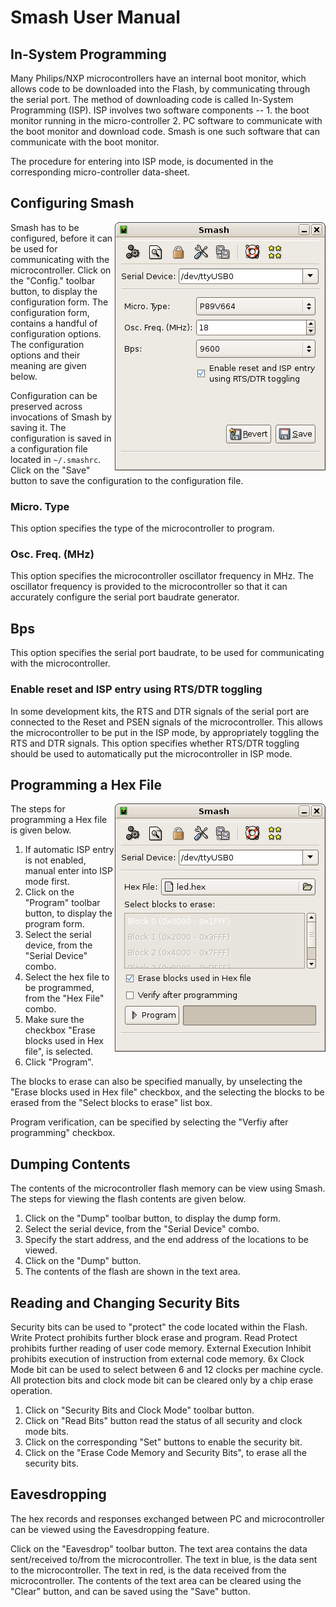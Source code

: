 # Smash User Manual #

## In-System Programming ##

Many Philips/NXP microcontrollers have an internal boot monitor, which
allows code to be downloaded into the Flash, by communicating through
the serial port. The method of downloading code is called In-System
Programming (ISP). ISP involves two software components -- 1. the boot
monitor running in the micro-controller 2. PC software to communicate
with the boot monitor and download code. Smash is one such software
that can communicate with the boot monitor.

The procedure for entering into ISP mode, is documented in the
corresponding micro-controller data-sheet.

## Configuring Smash ##

<img src='config-shot.png' align='right' />

Smash has to be configured, before it can be used for communicating
with the microcontroller. Click on the "Config." toolbar button, to
display the configuration form. The configuration form, contains a
handful of configuration options. The configuration options and their
meaning are given below.

Configuration can be preserved across invocations of Smash by saving
it. The configuration is saved in a configuration file located in
`~/.smashrc`. Click on the "Save" button to save the configuration to
the configuration file.

### Micro. Type ###
This option specifies the type of the microcontroller to program.

### Osc. Freq. (MHz) ###
This option specifies the microcontroller oscillator frequency in
MHz. The oscillator frequency is provided to the microcontroller so
that it can accurately configure the serial port baudrate generator.

## Bps ##
This option specifies the serial port baudrate, to be used for
communicating with the microcontroller.

### Enable reset and ISP entry using RTS/DTR toggling ###
In some development kits, the RTS and DTR signals of the serial port
are connected to the Reset and PSEN signals of the
microcontroller. This allows the microcontroller to be put in the ISP
mode, by appropriately toggling the RTS and DTR signals. This option
specifies whether RTS/DTR toggling should be used to automatically put
the microcontroller in ISP mode.

## Programming a Hex File ##

<img src='prog-shot.png' align='right' />

The steps for programming a Hex file is given below.

  1. If automatic ISP entry is not enabled, manual enter into ISP mode first.
  1. Click on the "Program" toolbar button, to display the program form.
  1. Select the serial device, from the "Serial Device" combo.
  1. Select the hex file to be programmed, from the "Hex File" combo.
  1. Make sure the checkbox "Erase blocks used in Hex file", is selected.
  1. Click "Program".

The blocks to erase can also be specified manually, by unselecting the
"Erase blocks used in Hex file" checkbox, and the selecting the blocks
to be erased from the "Select blocks to erase" list box.

Program verification, can be specified by selecting the "Verfiy after
programming" checkbox.

## Dumping Contents ##

The contents of the microcontroller flash memory can be view using
Smash. The steps for viewing the flash contents are given below.

  1. Click on the "Dump" toolbar button, to display the dump form.
  1. Select the serial device, from the "Serial Device" combo.
  1. Specify the start address, and the end address of the locations to be viewed.
  1. Click on the "Dump" button.
  1. The contents of the flash are shown in the text area.

## Reading and Changing Security Bits ##

Security bits can be used to "protect" the code located within the
Flash. Write Protect prohibits further block erase and program. Read
Protect prohibits further reading of user code memory. External
Execution Inhibit prohibits execution of instruction from external
code memory. 6x Clock Mode bit can be used to select between 6 and 12
clocks per machine cycle. All protection bits and clock mode bit can
be cleared only by a chip erase operation.

  1. Click on "Security Bits and Clock Mode" toolbar button.
  1. Click on "Read Bits" button read the status of all security and clock mode bits.
  1. Click on the corresponding "Set" buttons to enable the security bit.
  1. Click on the "Erase Code Memory and Security Bits", to erase all the security bits.

## Eavesdropping ##

The hex records and responses exchanged between PC and microcontroller
can be viewed using the Eavesdropping feature.

Click on the "Eavesdrop" toolbar button. The text area contains the
data sent/received to/from the microcontroller. The text in blue, is
the data sent to the microcontroller. The text in red, is the data
received from the microcontroller. The contents of the text area can
be cleared using the "Clear" button, and can be saved using the "Save"
button.